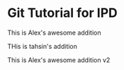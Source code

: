 # Git Tutorial for IPD
This is Alex's awesome addition

THis is tahsin's addition

This is Alex's awesome addition v2


